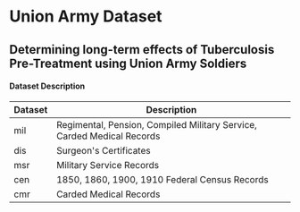 # Union Army Dataset
## Determining long-term effects of Tuberculosis Pre-Treatment using Union Army Soldiers
#### Dataset Description
<table>
  <thead>
    <tr>
      <th>Dataset</th>
      <th>Description</th>
    </tr>
  </thead>
  <tbody>
    <tr>
      <td>mil</td>
      <td>Regimental, Pension, Compiled Military Service, Carded Medical Records</td>
    </tr>
    <tr>
      <td>dis</td>
      <td>Surgeon's Certificates</td>
    </tr>
    <tr>
      <td>msr</td>
      <td>Military Service Records</td>
    </tr>
    <tr>
      <td>cen</td>
      <td>1850, 1860, 1900, 1910 Federal Census Records</td>
    </tr>
    <tr>
      <td>cmr</td>
      <td>Carded Medical Records</td>
    </tr>
  </tbody>
</table>
